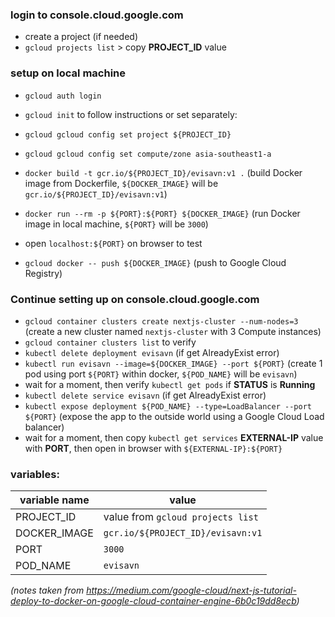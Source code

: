 ### login to console.cloud.google.com
- create a project (if needed)
- `gcloud projects list` > copy **PROJECT_ID** value

### setup on local machine
- `gcloud auth login`
- `gcloud init` to follow instructions or set separately:  
- `gcloud gcloud config set project ${PROJECT_ID}`
- `gcloud gcloud config set compute/zone asia-southeast1-a`


- `docker build -t gcr.io/${PROJECT_ID}/evisavn:v1 .` (build Docker image from Dockerfile, `${DOCKER_IMAGE}` will be `gcr.io/${PROJECT_ID}/evisavn:v1`)
- `docker run --rm -p ${PORT}:${PORT} ${DOCKER_IMAGE}` (run Docker image in local machine, `${PORT}` will be `3000`)
- open `localhost:${PORT}` on browser to test
- `gcloud docker -- push ${DOCKER_IMAGE}` (push to Google Cloud Registry)

### Continue setting up on console.cloud.google.com
- `gcloud container clusters create nextjs-cluster --num-nodes=3` (create a new cluster named `nextjs-cluster` with 3 Compute instances)
- `gcloud container clusters list` to verify
- `kubectl delete deployment evisavn` (if get AlreadyExist error)
- `kubectl run evisavn --image=${DOCKER_IMAGE} --port ${PORT}` (create 1 pod using port `${PORT}` within docker, `${POD_NAME}` will be `evisavn`)
- wait for a moment, then verify `kubectl get pods` if **STATUS** is **Running**
- `kubectl delete service evisavn` (if get AlreadyExist error)
- `kubectl expose deployment ${POD_NAME} --type=LoadBalancer --port ${PORT}` (expose the app to the outside world using a Google Cloud Load balancer)
- wait for a moment, then copy `kubectl get services` **EXTERNAL-IP** value with **PORT**, then open in browser with `${EXTERNAL-IP}:${PORT}`

### variables:
| variable name | value |
|---------------|-------|
| PROJECT_ID | value from `gcloud projects list` |
| DOCKER_IMAGE | `gcr.io/${PROJECT_ID}/evisavn:v1` |
| PORT | `3000` |
| POD_NAME | `evisavn` |


_(notes taken from https://medium.com/google-cloud/next-js-tutorial-deploy-to-docker-on-google-cloud-container-engine-6b0c19dd8ecb)_